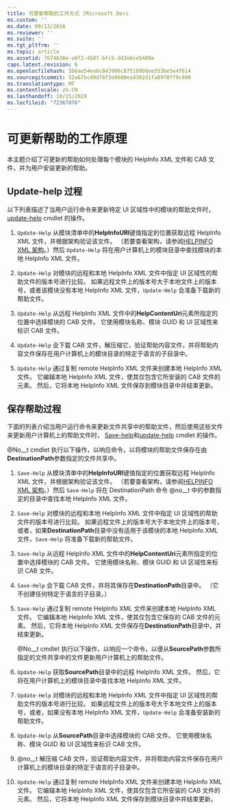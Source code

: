 ```yaml
---
title: 可更新帮助的工作方式 |Microsoft Docs
ms.custom: ''
ms.date: 09/13/2016
ms.reviewer: ''
ms.suite: ''
ms.tgt_pltfrm: ''
ms.topic: article
ms.assetid: 7674636e-a0f2-4587-bfc5-dd3e6ce5489e
caps.latest.revision: 6
ms.openlocfilehash: 5b6ae54ee6c843996c875189b6ee553be5e4f614
ms.sourcegitcommit: 52a67bcd9d7bf3e8600ea4302d1fa8970ff9c998
ms.translationtype: MT
ms.contentlocale: zh-CN
ms.lasthandoff: 10/15/2019
ms.locfileid: "72367076"
---
```

# <a name="how-updatable-help-works"></a>可更新帮助的工作原理

本主题介绍了可更新的帮助如何处理每个模块的 HelpInfo XML 文件和 CAB 文件，并为用户安装更新的帮助。

## <a name="the-update-help-process"></a>Update-help 过程

以下列表描述了当用户运行命令来更新特定 UI 区域性中的模块的帮助文件时， [update-help](/powershell/module/Microsoft.PowerShell.Core/Update-Help) cmdlet 的操作。

1. `Update-Help` 从模块清单中的**HelpInfoURI**键值指定的位置获取远程 HelpInfo XML 文件，并根据架构验证该文件。 （若要查看架构，请参阅[HELPINFO XML 架构](./helpinfo-xml-schema.md)。）然后 `Update-Help` 将在用户计算机上的模块目录中查找模块的本地 HelpInfo XML 文件。

2. `Update-Help` 对模块的远程和本地 HelpInfo XML 文件中指定 UI 区域性的帮助文件的版本号进行比较。 如果远程文件上的版本号大于本地文件上的版本号，或者该模块没有本地 HelpInfo XML 文件，`Update-Help` 会准备下载新的帮助文件。

3. `Update-Help` 从远程 HelpInfo XML 文件中的**HelpContentUri**元素所指定的位置中选择模块的 CAB 文件。 它使用模块名称、模块 GUID 和 UI 区域性来标识 CAB 文件。

4. `Update-Help` 会下载 CAB 文件，解压缩它，验证帮助内容文件，并将帮助内容文件保存在用户计算机上的模块目录的特定于语言的子目录中。

5. `Update-Help` 通过复制 remote HelpInfo XML 文件来创建本地 HelpInfo XML 文件。 它编辑本地 HelpInfo XML 文件，使其仅包含它所安装的 CAB 文件的元素。 然后，它将本地 HelpInfo XML 文件保存到模块目录中并结束更新。

## <a name="the-save-help-process"></a>保存帮助过程

下面的列表介绍当用户运行命令来更新文件共享中的帮助文件，然后使用这些文件来更新用户计算机上的帮助文件时， [Save-help](/powershell/module/Microsoft.PowerShell.Core/Save-Help)和[update-help](/powershell/module/Microsoft.PowerShell.Core/Update-Help) cmdlet 的操作。

@No__t cmdlet 执行以下操作，以响应命令，以将模块的帮助文件保存在由**DestinationPath**参数指定的文件共享中。

1. `Save-Help` 从模块清单中的**HelpInfoURI**键值指定的位置获取远程 HelpInfo XML 文件，并根据架构验证该文件。 （若要查看架构，请参阅[HELPINFO XML 架构](./helpinfo-xml-schema.md)。）然后 `Save-Help` 将在 DestinationPath 命令 @no__t 中的参数指定的目录中查找本地 HelpInfo XML 文件。

2. `Save-Help` 对模块的远程和本地 HelpInfo XML 文件中指定 UI 区域性的帮助文件的版本号进行比较。 如果远程文件上的版本号大于本地文件上的版本号，或者，如果**DestinationPath**目录中没有适用于该模块的本地 HelpInfo XML 文件，`Save-Help` 将准备下载新的帮助文件。

3. `Save-Help` 从远程 HelpInfo XML 文件中的**HelpContentUri**元素所指定的位置中选择模块的 CAB 文件。 它使用模块名称、模块 GUID 和 UI 区域性来标识 CAB 文件。

4. `Save-Help` 会下载 CAB 文件，并将其保存在**DestinationPath**目录中。 （它不创建任何特定于语言的子目录。）

5. `Save-Help` 通过复制 remote HelpInfo XML 文件来创建本地 HelpInfo XML 文件。 它编辑本地 HelpInfo XML 文件，使其仅包含它保存的 CAB 文件的元素。 然后，它将本地 HelpInfo XML 文件保存在**DestinationPath**目录中，并结束更新。

   @No__t cmdlet 执行以下操作，以响应一个命令，以便从**SourcePath**参数所指定的文件共享中的文件更新用户计算机上的帮助文件。

1. `Update-Help` 获取**SourcePath**目录中的远程 HelpInfo XML 文件。 然后，它将在用户计算机上的模块目录中查找本地 HelpInfo XML 文件。

2. `Update-Help` 对模块的远程和本地 HelpInfo XML 文件中指定 UI 区域性的帮助文件的版本号进行比较。 如果远程文件上的版本号大于本地文件上的版本号，或者，如果没有本地 HelpInfo XML 文件，`Update-Help` 会准备安装新的帮助文件。

3. `Update-Help` 从**SourcePath**目录中选择模块的 CAB 文件。 它使用模块名称、模块 GUID 和 UI 区域性来标识 CAB 文件。

4. @no__t 解压缩 CAB 文件，验证帮助内容文件，并将帮助内容文件保存在用户计算机上的模块目录的特定于语言的子目录中。

5. `Update-Help` 通过复制 remote HelpInfo XML 文件来创建本地 HelpInfo XML 文件。 它编辑本地 HelpInfo XML 文件，使其仅包含它所安装的 CAB 文件的元素。 然后，它将本地 HelpInfo XML 文件保存到模块目录中并结束更新。